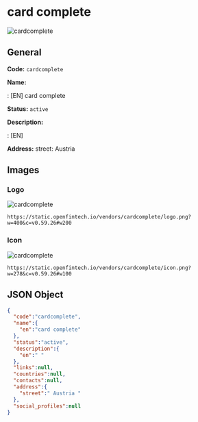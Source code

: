 
# card complete 
![cardcomplete](https://static.openfintech.io/vendors/cardcomplete/logo.png?w=400&c=v0.59.26#w200)  

## General 
 
**Code:** `cardcomplete` 
 
**Name:** 
 
:	[EN] card complete 
 
**Status:** `active` 
 
**Description:** 
 
: [EN]   
 
**Address:** 
street:  Austria  

## Images 

### Logo 
 
![cardcomplete](https://static.openfintech.io/vendors/cardcomplete/logo.png?w=400&c=v0.59.26#w200)  

```
https://static.openfintech.io/vendors/cardcomplete/logo.png?w=400&c=v0.59.26#w200
```  

### Icon 
 
![cardcomplete](https://static.openfintech.io/vendors/cardcomplete/icon.png?w=278&c=v0.59.26#w100)  

```
https://static.openfintech.io/vendors/cardcomplete/icon.png?w=278&c=v0.59.26#w100
```  

## JSON Object 

```json
{
  "code":"cardcomplete",
  "name":{
    "en":"card complete"
  },
  "status":"active",
  "description":{
    "en":" "
  },
  "links":null,
  "countries":null,
  "contacts":null,
  "address":{
    "street":" Austria "
  },
  "social_profiles":null
}
```  
